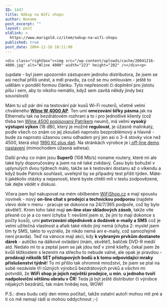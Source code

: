 ```yaml
---
ID: 1447
title: Nákup na WiFi shopu
author: Noname
post_excerpt: ""
layout: post
oldlink: >
  https://www.marigold.cz/item/nakup-na-wifi-shopu
published: true
post_date: 2004-12-16 10:11:00
---
```

	<div class="rightbox"><img src="/wp-content/uploads/cache/20041216-4000.jpg" alt="Wline 4000" width="223" height="202" /></div><p>
(update - byl jsem upozorněn zástupcem jednoho distributora, že jsem se
asi nechal příliš unést, a měl pravdu, za což se mu omlouvám - ještě to
udělám v pondělí formou článku. Tyto nepřesnosti či doplnění pro jistotu píšu i sem, aby to nikoho nemátlo, když sem zavítá někdy jindy bez souvislostí)</p>
<p>
Mám tu už pár dní na testování pár kusů Wi-Fi routerů, včetně velmi chváleného <strong><a href="http://www.wline.info/buxus/generate_page.php?page_id=208">Wline W 4000 AP</a></strong>. Ten umí <strong>omezování šířky pásma</strong> jak na Ethernetu tak na bezdrátovém rozhraní a to i pro jednotlivé klienty (což třeba ten <a href="/item/pristupovy-bod-wline-w-4500-s-rizenim-rychlosti-pripojenych-klientu">Wline 4500 popisovaný Patrikem</a> neumí), má velmi <strong>vysoký výstupní výkon</strong> (18 dBi), který je možné <strong>regulovat</strong>, je úžasně malinkatý, podle všech co znám co jej zkoušeli naprosto bezproblémový a hlavně - bude za naprosto úžasnou cenu odhadem prý jen asi o 3-4 stovky více než 4500, která stojí <a href="http://www.wifishop.cz/inshop/scripts/detail.asp?itemId=21258&amp;level=64">1990 Kč plus daň</a>. Na stránkách výrobce je i<a href="http://192.168.0.21.sk/W4000/"> off-line demo nastavení</a> (mimochodem úžasná adresa).</p>
<p>
Další prvky co mám jsou <strong>SuperG</strong> (108 Mb/s) noname routery, které mi ale také byly doporučovány a jsem na ně také zvědavý. Času bylo bohužel v uplynulých dvou týdnech málo, takže se k testování dostanu až o víkendu a když bude Patrick souhlasit, uveřejnil by se případný test příští týden. Máte-li jakékoliv otázky a nejasnosti, které byste chtěli mít v testu zodpovězené, tak dejte vědět v diskusi.</p>
<p>
Včera jsem byl nakupovat na mém oblíbeném <a href="http://www.wifishop.cz/">WiFiShop.cz</a> a mají spoustu novinek - nový <strong>on-line chat s prodejci a technickou podporou</strong> (najdete vlevo dole v menu - pracuje se dokonce na 24/7/365 podpoře, což by bylo skvělé!). Krom toho také mají <strong>on-line stav skladových zásob</strong>, takže víte přesně co je a co není (chyba 1: nevšiml jsem si, že jiní to mají dokonce s počty kusů), umí <strong>potvrzování objednávek a dodávek e-maily a SMS</strong> což je velmi užitečná vlastnost a afaik také nikdo jiný nemá (chyba 2: myslel jsem tím ty SMS, takto to vyznělo, že nikdo nemá ani e-maily, což samozřejmě není pravda). Teď na vánoce mají akci, kdy <strong>k vybraným prvkům dostanete dárek</strong> - autíčko na dálkové ovládání (mám, skvělé!), balíček DVD-R médií atd. Nedalo mi to a zeptal jsem se jak jdou teď v zimě kšefty, čekal jsem že kvůli těžkostem s lezením na střechu to nebude valné, ale opak je pravdou - <strong>prodávají několik SET přístupových bodů a k tomu odpovídající mraky příslušenství týdně</strong>! To mi přišlo tak ohromné množství, že jsem se ptal na sobě nezávisle tří různých výrobců bezdrátových prvků a všichni mi potvrdili, že <strong>WiFi shop je jejich největší prodejce, u min. u jednoho tvoří nadpoloviční většinu obratu v ČR</strong>! Teda já být ještě distributor či výrobce nějakých bezdrátů, tak mám hnědej nos, WOW!</p>
<p>
P.S.: dnes budu celý den mimo počítač, takže ostatní autoři mohou mít pré a ti co mě nemají rádi si mohou oddychnout ;-)</p>
